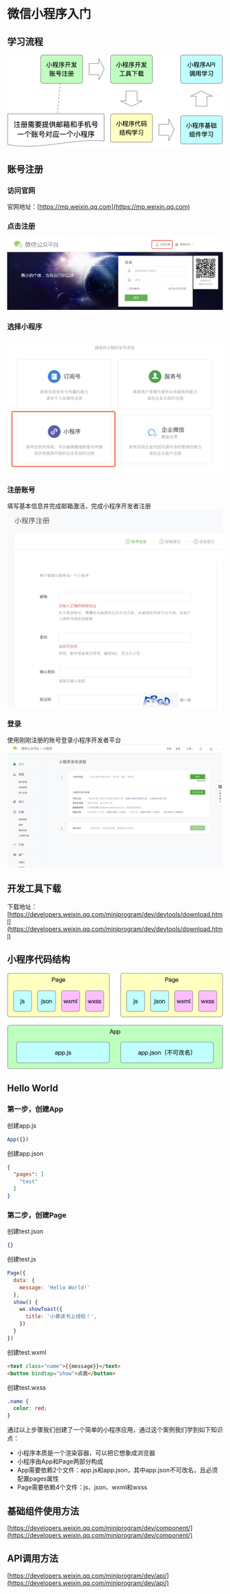 # 微信小程序入门

## 学习流程
![dev_process](./images/wechat_dev_process.jpg)

## 账号注册
### 访问官网
官网地址：[https://mp.weixin.qq.com](https://mp.weixin.qq.com)

### 点击注册
![reg](./images/wechat_reg.png)

### 选择小程序
![reg2](./images/wechat_reg2.jpg)

### 注册账号
填写基本信息并完成邮箱激活，完成小程序开发者注册
![reg3](./images/wechat_reg3.jpg)

### 登录
使用刚刚注册的账号登录小程序开发者平台
![homepage](./images/wechat_homepage.jpg)

## 开发工具下载
下载地址：[https://developers.weixin.qq.com/miniprogram/dev/devtools/download.html](https://developers.weixin.qq.com/miniprogram/dev/devtools/download.html)

## 小程序代码结构
![code_structure](./images/wechat_code_structure.jpg)

## Hello World
### 第一步，创建App
创建app.js
```js
App({})
```

创建app.json
```json
{
  "pages": [
    "test"
  ]
}
```
### 第二步，创建Page
创建test.json
```json
{}
```

创建test.js
```js
Page({
  data: {
    message: 'Hello World!'
  },
  show() {
    wx.showToast({
      title: '小慕读书上线啦！',
    })
  }
})
```

创建test.wxml
```html
<text class="name">{{message}}</text>
<button bindtap="show">点我</button>
```

创建test.wxss
```css
.name {
  color: red;
}
```

通过以上步骤我们创建了一个简单的小程序应用，通过这个案例我们学到如下知识点：
- 小程序本质是一个渲染容器，可以把它想象成浏览器
- 小程序由App和Page两部分构成
- App需要依赖2个文件：app.js和app.json，其中app.json不可改名，且必须配置pages属性
- Page需要依赖4个文件：js、json、wxml和wxss

## 基础组件使用方法
[https://developers.weixin.qq.com/miniprogram/dev/component/](https://developers.weixin.qq.com/miniprogram/dev/component/)

## API调用方法
[https://developers.weixin.qq.com/miniprogram/dev/api/](https://developers.weixin.qq.com/miniprogram/dev/api/)
